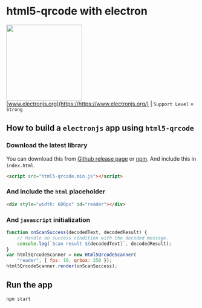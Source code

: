 # html5-qrcode with electron
<img src="https://upload.wikimedia.org/wikipedia/commons/thumb/9/91/Electron_Software_Framework_Logo.svg/1024px-Electron_Software_Framework_Logo.svg.png" width="200px"><br>
[www.electronjs.org](https://https://www.electronjs.org/) | `Support Level` = `Strong`

## How to build a `electronjs` app using `html5-qrcode`

### Download the latest library
You can download this from [Github release page](https://github.com/mebjas/html5-qrcode/releases) or [npm](https://www.npmjs.com/package/html5-qrcode). And include this in `index.html`.

```html
<script src="html5-qrcode.min.js"></script>
```

### And include the `html` placeholder
```html
<div style="width: 600px" id="reader"></div>
```

### And `javascript` initialization
```js
function onScanSuccess(decodedText, decodedResult) {
    // Handle on success condition with the decoded message.
    console.log(`Scan result ${decodedText}`, decodedResult);
}
var html5QrcodeScanner = new Html5QrcodeScanner(
    "reader", { fps: 10, qrbox: 250 });
html5QrcodeScanner.render(onScanSuccess);
```

## Run the app
```cmd
npm start
```